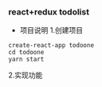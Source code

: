 ### react+redux todolist
- 项目说明
1.创建项目
```
create-react-app todoone
cd todoone
yarn start
```
2.实现功能